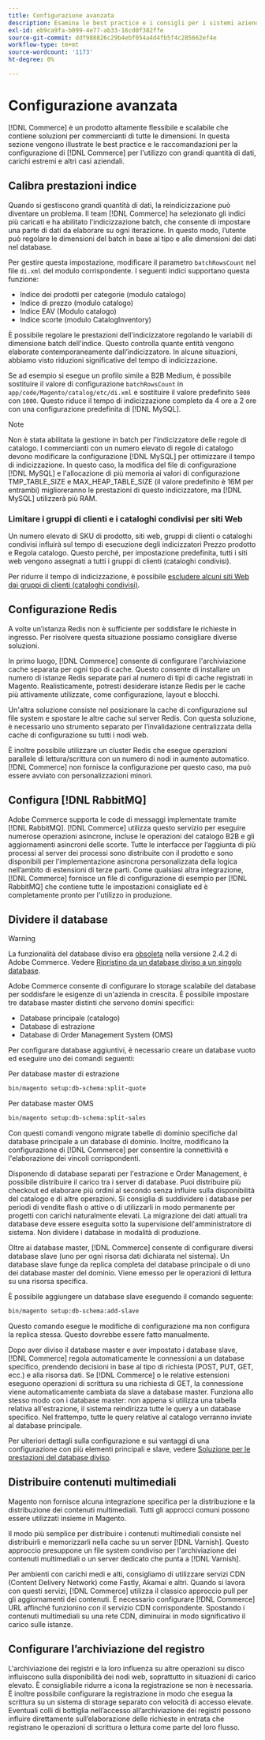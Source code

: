 ```yaml
---
title: Configurazione avanzata
description: Esamina le best practice e i consigli per i sistemi aziendali di grandi dimensioni progettati per elaborare grandi volumi di dati.
exl-id: eb9ca9fa-b099-4e77-ab33-16cd0f382ffe
source-git-commit: ddf988826c29b4ebf054a4d4fb5f4c285662ef4e
workflow-type: tm+mt
source-wordcount: '1173'
ht-degree: 0%

---
```


# Configurazione avanzata

[!DNL Commerce] è un prodotto altamente flessibile e scalabile che contiene soluzioni per commercianti di tutte le dimensioni. In questa sezione vengono illustrate le best practice e le raccomandazioni per la configurazione di [!DNL Commerce] per l&#39;utilizzo con grandi quantità di dati, carichi estremi e altri casi aziendali.

## Calibra prestazioni indice

Quando si gestiscono grandi quantità di dati, la reindicizzazione può diventare un problema. Il team [!DNL Commerce] ha selezionato gli indici più caricati e ha abilitato l&#39;indicizzazione batch, che consente di impostare una parte di dati da elaborare su ogni iterazione. In questo modo, l’utente può regolare le dimensioni del batch in base al tipo e alle dimensioni dei dati nel database.

Per gestire questa impostazione, modificare il parametro `batchRowsCount` nel file `di.xml` del modulo corrispondente. I seguenti indici supportano questa funzione:

* Indice dei prodotti per categorie (modulo catalogo)
* Indice di prezzo (modulo catalogo)
* Indice EAV (Modulo catalogo)
* Indice scorte (modulo CatalogInventory)

È possibile regolare le prestazioni dell&#39;indicizzatore regolando le variabili di dimensione batch dell&#39;indice. Questo controlla quante entità vengono elaborate contemporaneamente dall’indicizzatore. In alcune situazioni, abbiamo visto riduzioni significative del tempo di indicizzazione.

Se ad esempio si esegue un profilo simile a B2B Medium, è possibile sostituire il valore di configurazione `batchRowsCount` in `app/code/Magento/catalog/etc/di.xml` e sostituire il valore predefinito `5000` con `1000`. Questo riduce il tempo di indicizzazione completo da 4 ore a 2 ore con una configurazione predefinita di [!DNL MySQL].

>[!NOTE]
>
>Non è stata abilitata la gestione in batch per l&#39;indicizzatore delle regole di catalogo. I commercianti con un numero elevato di regole di catalogo devono modificare la configurazione [!DNL MySQL] per ottimizzare il tempo di indicizzazione. In questo caso, la modifica del file di configurazione [!DNL MySQL] e l&#39;allocazione di più memoria ai valori di configurazione TMP_TABLE_SIZE e MAX_HEAP_TABLE_SIZE (il valore predefinito è 16M per entrambi) miglioreranno le prestazioni di questo indicizzatore, ma [!DNL MySQL] utilizzerà più RAM.

### Limitare i gruppi di clienti e i cataloghi condivisi per siti Web

Un numero elevato di SKU di prodotto, siti web, gruppi di clienti o cataloghi condivisi influirà sul tempo di esecuzione degli indicizzatori Prezzo prodotto e Regola catalogo. Questo perché, per impostazione predefinita, tutti i siti web vengono assegnati a tutti i gruppi di clienti (cataloghi condivisi).

Per ridurre il tempo di indicizzazione, è possibile [escludere alcuni siti Web dai gruppi di clienti (cataloghi condivisi)](https://developer.adobe.com/commerce/php/development/components/indexing/optimization/#customer-group-limitations-by-websites).

## Configurazione Redis

A volte un’istanza Redis non è sufficiente per soddisfare le richieste in ingresso. Per risolvere questa situazione possiamo consigliare diverse soluzioni.

In primo luogo, [!DNL Commerce] consente di configurare l&#39;archiviazione cache separata per ogni tipo di cache. Questo consente di installare un numero di istanze Redis separate pari al numero di tipi di cache registrati in Magento. Realisticamente, potresti desiderare istanze Redis per le cache più attivamente utilizzate, come configurazione, layout e blocchi.

Un&#39;altra soluzione consiste nel posizionare la cache di configurazione sul file system e spostare le altre cache sul server Redis. Con questa soluzione, è necessario uno strumento separato per l’invalidazione centralizzata della cache di configurazione su tutti i nodi web.

È inoltre possibile utilizzare un cluster Redis che esegue operazioni parallele di lettura/scrittura con un numero di nodi in aumento automatico. [!DNL Commerce] non fornisce la configurazione per questo caso, ma può essere avviato con personalizzazioni minori.

## Configura [!DNL RabbitMQ]

Adobe Commerce supporta le code di messaggi implementate tramite [!DNL RabbitMQ]. [!DNL Commerce] utilizza questo servizio per eseguire numerose operazioni asincrone, incluse le operazioni del catalogo B2B e gli aggiornamenti asincroni delle scorte. Tutte le interfacce per l’aggiunta di più processi al server dei processi sono distribuite con il prodotto e sono disponibili per l’implementazione asincrona personalizzata della logica nell’ambito di estensioni di terze parti. Come qualsiasi altra integrazione, [!DNL Commerce] fornisce un file di configurazione di esempio per [!DNL RabbitMQ] che contiene tutte le impostazioni consigliate ed è completamente pronto per l&#39;utilizzo in produzione.

## Dividere il database

>[!WARNING]
>
>La funzionalità del database diviso era [obsoleta](https://community.magento.com/t5/Magento-DevBlog/Deprecation-of-Split-Database-in-Magento-Commerce/ba-p/465187) nella versione 2.4.2 di Adobe Commerce. Vedere [Ripristino da un database diviso a un singolo database](../configuration/storage/revert-split-database.md).

Adobe Commerce consente di configurare lo storage scalabile del database per soddisfare le esigenze di un&#39;azienda in crescita. È possibile impostare tre database master distinti che servono domini specifici:

* Database principale (catalogo)
* Database di estrazione
* Database di Order Management System (OMS)

Per configurare database aggiuntivi, è necessario creare un database vuoto ed eseguire uno dei comandi seguenti:

Per database master di estrazione

```bash
bin/magento setup:db-schema:split-quote
```

Per database master OMS

```bash
bin/magento setup:db-schema:split-sales
```

Con questi comandi vengono migrate tabelle di dominio specifiche dal database principale a un database di dominio. Inoltre, modificano la configurazione di [!DNL Commerce] per consentire la connettività e l&#39;elaborazione dei vincoli corrispondenti.

Disponendo di database separati per l&#39;estrazione e Order Management, è possibile distribuire il carico tra i server di database. Puoi distribuire più checkout ed elaborare più ordini al secondo senza influire sulla disponibilità del catalogo e di altre operazioni. Si consiglia di suddividere i database per periodi di vendite flash o attive o di utilizzarli in modo permanente per progetti con carichi naturalmente elevati. La migrazione dei dati attuali tra database deve essere eseguita sotto la supervisione dell&#39;amministratore di sistema.  Non dividere i database in modalità di produzione.

Oltre ai database master, [!DNL Commerce] consente di configurare diversi database slave (uno per ogni risorsa dati dichiarata nel sistema). Un database slave funge da replica completa del database principale o di uno dei database master del dominio. Viene emesso per le operazioni di lettura su una risorsa specifica.

È possibile aggiungere un database slave eseguendo il comando seguente:

```bash
bin/magento setup:db-schema:add-slave
```

Questo comando esegue le modifiche di configurazione ma non configura la replica stessa. Questo dovrebbe essere fatto manualmente.

Dopo aver diviso il database master e aver impostato i database slave, [!DNL Commerce] regola automaticamente le connessioni a un database specifico, prendendo decisioni in base al tipo di richiesta (POST, PUT, GET, ecc.) e alla risorsa dati. Se [!DNL Commerce] o le relative estensioni eseguono operazioni di scrittura su una richiesta di GET, la connessione viene automaticamente cambiata da slave a database master. Funziona allo stesso modo con i database master: non appena si utilizza una tabella relativa all&#39;estrazione, il sistema reindirizza tutte le query a un database specifico. Nel frattempo, tutte le query relative al catalogo verranno inviate al database principale.

Per ulteriori dettagli sulla configurazione e sui vantaggi di una configurazione con più elementi principali e slave, vedere
[Soluzione per le prestazioni del database diviso](../configuration/storage/multi-master.md).

## Distribuire contenuti multimediali

Magento non fornisce alcuna integrazione specifica per la distribuzione e la distribuzione dei contenuti multimediali. Tutti gli approcci comuni possono essere utilizzati insieme in Magento.

Il modo più semplice per distribuire i contenuti multimediali consiste nel distribuirli e memorizzarli nella cache su un server [!DNL Varnish]. Questo approccio presuppone un file system condiviso per l&#39;archiviazione dei contenuti multimediali o un server dedicato che punta a [!DNL Varnish].

Per ambienti con carichi medi e alti, consigliamo di utilizzare servizi CDN (Content Delivery Network) come Fastly, Akamai e altri. Quando si lavora con questi servizi, [!DNL Commerce] utilizza il classico approccio pull per gli aggiornamenti dei contenuti. È necessario configurare [!DNL Commerce] URL affinché funzionino con il servizio CDN corrispondente. Spostando i contenuti multimediali su una rete CDN, diminuirai in modo significativo il carico sulle istanze.

## Configurare l’archiviazione del registro

L&#39;archiviazione dei registri e la loro influenza su altre operazioni su disco influiscono sulla disponibilità dei nodi web, soprattutto in situazioni di carico elevato. È consigliabile ridurre a icona la registrazione se non è necessaria. È inoltre possibile configurare la registrazione in modo che esegua la scrittura su un sistema di storage separato con velocità di accesso elevate. Eventuali colli di bottiglia nell’accesso all’archiviazione dei registri possono influire direttamente sull’elaborazione delle richieste in entrata che registrano le operazioni di scrittura o lettura come parte del loro flusso.
